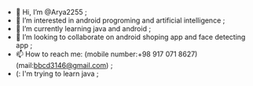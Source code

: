 - 👋 Hi, I’m @Arya2255 ;
- 👀 I’m interested in android progroming and artificial intelligence ;
- 🌱 I’m currently learning java and android ;
- 💞️ I’m looking to collaborate on android shoping app and face detecting app ;
- 📫 How to reach me:   (mobile number:+98 917 071 8627)     (mail:bbcd3146@gmail.com) ;
- (: I'm trying to learn java ;


<!---
Arya2255/Arya2255 is a ✨ special ✨ repository because its `README.md` (this file) appears on your GitHub profile.
You can click the Preview link to take a look at your changes.
--->
